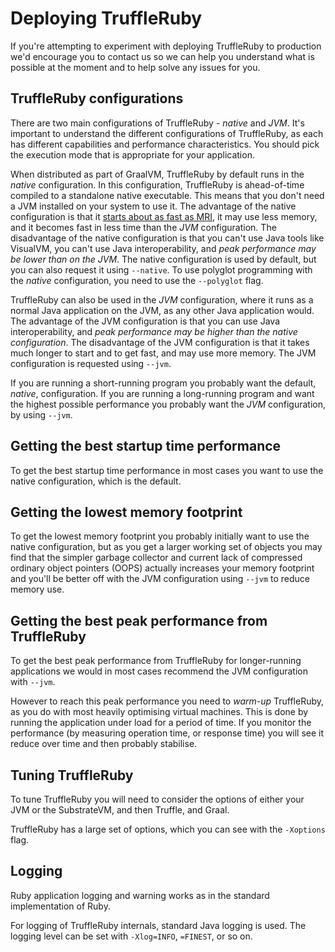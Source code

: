 # Deploying TruffleRuby

If you're attempting to experiment with deploying TruffleRuby to production we'd
encourage you to contact us so we can help you understand what is possible at
the moment and to help solve any issues for you.

## TruffleRuby configurations

There are two main configurations of TruffleRuby - *native* and *JVM*. It's
important to understand the different configurations of TruffleRuby, as each has
different capabilities and performance characteristics. You should pick the
execution mode that is appropriate for your application.

When distributed as part of GraalVM, TruffleRuby by default runs in the *native*
configuration. In this configuration, TruffleRuby is ahead-of-time compiled to a
standalone native executable. This means that you don't need a JVM installed on
your system to use it. The advantage of the native configuration is that it
[starts about as fast as MRI](../contributor/svm.md), it may use less memory,
and it becomes fast in less time than the *JVM* configuration. The disadvantage
of the native configuration is that you can't use Java tools like VisualVM, you
can't use Java interoperability, and *peak performance may be lower than on the
JVM*. The native configuration is used by default, but you can also request it
using `--native`. To use polyglot programming with the *native* configuration,
you need to use the `--polyglot` flag.

TruffleRuby can also be used in the *JVM* configuration, where it runs as a
normal Java application on the JVM, as any other Java application would. The
advantage of the JVM configuration is that you can use Java interoperability, and
*peak performance may be higher than the native configuration*. The disadvantage
of the JVM configuration is that it takes much longer to start and to get fast,
and may use more memory. The JVM configuration is requested using `--jvm`.

If you are running a short-running program you probably want the default,
*native*, configuration. If you are running a long-running program and want the
highest possible performance you probably want the *JVM* configuration, by using
`--jvm`.

## Getting the best startup time performance

To get the best startup time performance in most cases you want to use the
native configuration, which is the default.

## Getting the lowest memory footprint

To get the lowest memory footprint you probably initially want to use the native
configuration, but as you get a larger working set of objects you may find that
the simpler garbage collector and current lack of compressed ordinary object
pointers (OOPS) actually increases your memory footprint and you'll be better
off with the JVM configuration using `--jvm` to reduce memory use.

## Getting the best peak performance from TruffleRuby

To get the best peak performance from TruffleRuby for longer-running
applications we would in most cases recommend the JVM configuration with
`--jvm`.

However to reach this peak performance you need to *warm-up* TruffleRuby, as you
do with most heavily optimising virtual machines. This is done by running the
application under load for a period of time. If you monitor the performance (by
measuring operation time, or response time) you will see it reduce over time and
then probably stabilise.

## Tuning TruffleRuby

To tune TruffleRuby you will need to consider the options of either your JVM or
the SubstrateVM, and then Truffle, and Graal.

TruffleRuby has a large set of options, which you can see with the `-Xoptions`
flag.

## Logging

Ruby application logging and warning works as in the standard implementation of
Ruby.

For logging of TruffleRuby internals, standard Java logging is used. The logging
level can be set with `-Xlog=INFO`, `=FINEST`, or so on.
